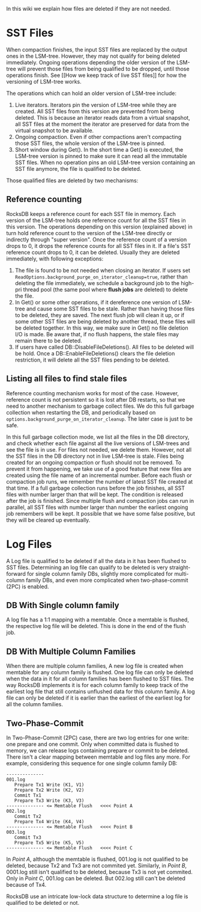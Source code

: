 In this wiki we explain how files are deleted if they are not needed.

# SST Files
When compaction finishes, the input SST files are replaced by the output ones in the LSM-tree. However, they may not qualify for being deleted immediately. Ongoing operations depending the older version of the LSM-tree will prevent those files from being qualified to be dropped, until those operations finish. See [[How we keep track of live SST files]] for how the versioning of LSM-tree works.

The operations which can hold an older version of LSM-tree include:
1. Live iterators. Iterators pin the version of LSM-tree while they are created. All SST files from this version are prevented from being deleted. This is because an iterator reads data from a virtual snapshot, all SST files at the moment the iterator are preserved for data from the virtual snapshot to be available.
2. Ongoing compaction. Even if other compactions aren't compacting those SST files, the whole version of the LSM-tree is pinned.
3. Short window during Get(). In the short time a Get() is executed, the LSM-tree version is pinned to make sure it can read all the immutable SST files.
When no operation pins an old LSM-tree version containing an SST file anymore, the file is qualified to be deleted.

Those qualified files are deleted by two mechanisms:

## Reference counting
RocksDB keeps a reference count for each SST file in memory. Each version of the LSM-tree holds one reference count for all the SST files in this version. The operations depending on this version (explained above) in turn hold reference count to the version of the LSM-tree directly or indirectly through "super version". Once the reference count of a version drops to 0, it drops the reference counts for all SST files in it. If a file's SST reference count drops to 0, it can be deleted. Usually they are deleted immediately, with following exceptions:
1. The file is found to be not needed when closing an iterator. If users set `ReadOptions.background_purge_on_iterator_cleanup=true`, rather than deleting the file immediately, we schedule a background job to the high-pri thread pool (the same pool where **flush jobs** are deleted) to delete the file.
2. In Get() or some other operations, if it dereference one version of LSM-tree and cause some SST files to be stale. Rather than having those files to be deleted, they are saved. The next flush job will clean it up, or if some other SST files are being deleted by another thread, these files will be deleted together. In this way, we make sure in Get() no file deletion I/O is made. Be aware that, if no flush happens, the stale files may remain there to be deleted.
3. If users have called DB::DisableFileDeletions(). All files to be deleted will be hold. Once a DB::EnableFileDeletions() clears the file deletion restriction, it will delete all the SST files pending to be deleted.

## Listing all files to find stale files
Reference counting mechanism works for most of the case. However, reference count is not persistent so it is lost after DB restarts, so that we need to another mechanism to garbage collect files. We do this full garbage collection when restarting the DB, and periodically based on `options.background_purge_on_iterator_cleanup`. The later case is just to be safe.

In this full garbage collection mode, we list all the files in the DB directory, and check whether each file against all the live versions of LSM-trees and see the file is in use. For files not needed, we delete them. However, not all the SST files in the DB directory not in live LSM-tree is stale. Files being created for an ongoing compaction or flush should not be removed. To prevent it from happening, we take use of a good feature that new files are created using the file name of an incremental number. Before each flush or compaction job runs, we remember the number of latest SST file created at that time. If a full garbage collection runs before the job finishes, all SST files with number larger than that will be kept. The condition is released after the job is finished. Since multiple flush and compaction jobs can run in parallel, all SST files with number larger than number the earliest ongoing job remembers will be kept. It possible that we have some false positive, but they will be cleared up eventually.

# Log Files
A Log file is qualified to be deleted if all the data in it has been flushed to SST files. Determining an log file can qualify to be deleted is very straight-forward for single column family DBs, slightly more complicated for multi-column family DBs, and even more complicated when two-phase-commit (2PC) is enabled.

## DB With Single column family
A log file has a 1:1 mapping with a memtable. Once a memtable is flushed, the respective log file will be deleted. This is done in the end of the flush job.

## DB With Multiple Column Families
When there are multiple column families, A new log file is created when memtable for any column family is flushed. One log file can only be deleted when the data in it for all column families has been flushed to SST files. The way RocksDB implements it is for each column family to keep track of the earliest log file that still contains unflushed data for this column family. A log file can only be deleted if it is earlier than the earliest of the earliest log for all the column families.

## Two-Phase-Commit
In Two-Phase-Commit (2PC) case, there are two log entries for one write: one prepare and one commit. Only when committed data is flushed to memory, we can release logs containing prepare or commit to be deleted. There isn't a clear mapping between memtable and log files any more. For example, considering this sequence for one single column family DB:
```
--------------
001.log
   Prepare Tx1 Write (K1, V1)
   Prepare Tx2 Write (K2, V2)
   Commit Tx1
   Prepare Tx3 Write (K3, V3)
-------------- <= Memtable Flush   <<<< Point A
002.log
   Commit Tx2
   Prepare Tx4 Write (K4, V4)
-------------- <= Memtable Flush   <<<< Point B
003.log
   Commit Tx3
   Prepare Tx5 Write (K5, V5)
-------------- <= Memtable Flush   <<<< Point C
```
In _Point A_, although the memtable is flushed, 001.log is not qualified to be deleted, because Tx2 and Tx3 are not commited yet. Similarly, in _Point B_, 0001.log still isn't qualified to be deleted, because Tx3 is not yet commited. Only in _Point C_, 001.log can be deleted. But 002.log still can't be deleted because of Tx4.

RocksDB use an intricate low-lock data structure to determine a log file is qualified to be deleted or not.